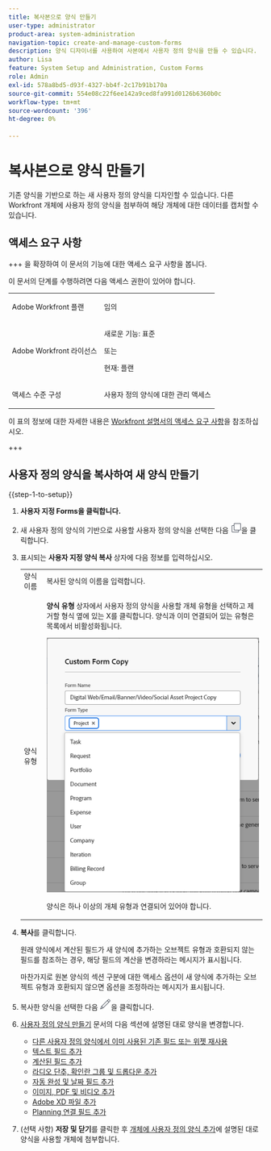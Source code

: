```yaml
---
title: 복사본으로 양식 만들기
user-type: administrator
product-area: system-administration
navigation-topic: create-and-manage-custom-forms
description: 양식 디자이너를 사용하여 사본에서 사용자 정의 양식을 만들 수 있습니다.
author: Lisa
feature: System Setup and Administration, Custom Forms
role: Admin
exl-id: 578a8bd5-d93f-4327-bb4f-2c17b91b170a
source-git-commit: 554e08c22f6ee142a9ced8fa991d0126b6360b0c
workflow-type: tm+mt
source-wordcount: '396'
ht-degree: 0%

---
```


# 복사본으로 양식 만들기

<!--add preview tags and see below in comment out-->

기존 양식을 기반으로 하는 새 사용자 정의 양식을 디자인할 수 있습니다. 다른 Workfront 개체에 사용자 정의 양식을 첨부하여 해당 개체에 대한 데이터를 캡처할 수 있습니다.

## 액세스 요구 사항

+++ 을 확장하여 이 문서의 기능에 대한 액세스 요구 사항을 봅니다.

이 문서의 단계를 수행하려면 다음 액세스 권한이 있어야 합니다.

<table style="table-layout:auto"> 
 <col> 
 <col> 
 <tbody> 
  <tr data-mc-conditions=""> 
   <td role="rowheader"> <p>Adobe Workfront 플랜</p> </td> 
   <td>임의</td> 
  </tr> 
  <tr> 
   <td role="rowheader">Adobe Workfront 라이선스</td> 
   <td>
   <p>새로운 기능: 표준</p>
   <p>또는</p>
   <p>현재: 플랜</p></td>
  </tr> 
  <tr data-mc-conditions=""> 
   <td role="rowheader">액세스 수준 구성</td> 
   <td> <p>사용자 정의 양식에 대한 관리 액세스</p> </td> 
  </tr>  
 </tbody> 
</table>

이 표의 정보에 대한 자세한 내용은 [Workfront 설명서의 액세스 요구 사항](/help/quicksilver/administration-and-setup/add-users/access-levels-and-object-permissions/access-level-requirements-in-documentation.md)을 참조하십시오.

+++

## 사용자 정의 양식을 복사하여 새 양식 만들기

{{step-1-to-setup}}

1. **사용자 지정 Forms을 클릭합니다.**
1. 새 사용자 정의 양식의 기반으로 사용할 사용자 정의 양식을 선택한 다음 ![복사 아이콘](assets/copy-icon.png)을 클릭합니다.
1. 표시되는 **사용자 지정 양식 복사** 상자에 다음 정보를 입력하십시오.

   <table style="table-layout:auto"> 
    <col> 
    <col> 
    <tbody> 
     <tr> 
      <td role="rowheader">양식 이름</td> 
      <td>복사된 양식의 이름을 입력합니다.</td> 
     </tr> 
     <tr> 
      <td role="rowheader"> <p role="rowheader">양식 유형 </p> </td> 
      <td> <p><b>양식 유형</b> 상자에서 사용자 정의 양식을 사용할 개체 유형을 선택하고 제거할 형식 옆에 있는 X를 클릭합니다. 양식과 이미 연결되어 있는 유형은 목록에서 비활성화됩니다.</p> 
      <p><img src="assets/copy-form-obj-types-040524.png"></p> 
      <p>양식은 하나 이상의 개체 유형과 연결되어 있어야 합니다.</p> 
      </td> 
     </tr> 
    </tbody> 
   </table>

1. **복사**&#x200B;를 클릭합니다.

   원래 양식에서 계산된 필드가 새 양식에 추가하는 오브젝트 유형과 호환되지 않는 필드를 참조하는 경우, 해당 필드의 계산을 변경하라는 메시지가 표시됩니다.

   마찬가지로 원본 양식의 섹션 구분에 대한 액세스 옵션이 새 양식에 추가하는 오브젝트 유형과 호환되지 않으면 옵션을 조정하라는 메시지가 표시됩니다.

1. 복사한 양식을 선택한 다음 ![편집 아이콘](assets/edit-icon.png)을 클릭합니다.
1. [사용자 정의 양식 만들기](/help/quicksilver/administration-and-setup/customize-workfront/create-manage-custom-forms/form-designer/design-a-form/design-a-form.md) 문서의 다음 섹션에 설명된 대로 양식을 변경합니다.

   * [다른 사용자 정의 양식에서 이미 사용된 기존 필드 또는 위젯 재사용](/help/quicksilver/administration-and-setup/customize-workfront/create-manage-custom-forms/form-designer/design-a-form/design-a-form.md#reuse-an-existing-field-or-widget-already-used-in-another-custom-form)
   * [텍스트 필드 추가](/help/quicksilver/administration-and-setup/customize-workfront/create-manage-custom-forms/form-designer/design-a-form/design-a-form.md#add-text-fields)
   * [계산된 필드 추가](/help/quicksilver/administration-and-setup/customize-workfront/create-manage-custom-forms/form-designer/design-a-form/design-a-form.md#add-calculated-fields)
   * [라디오 단추, 확인란 그룹 및 드롭다운 추가](/help/quicksilver/administration-and-setup/customize-workfront/create-manage-custom-forms/form-designer/design-a-form/design-a-form.md#add-radio-buttons-checkboxes-and-dropdowns)
   * [자동 완성 및 날짜 필드 추가](/help/quicksilver/administration-and-setup/customize-workfront/create-manage-custom-forms/form-designer/design-a-form/design-a-form.md#add-typeahead-and-date-fields)
   * [이미지, PDF 및 비디오 추가](/help/quicksilver/administration-and-setup/customize-workfront/create-manage-custom-forms/form-designer/design-a-form/design-a-form.md#add-images-pdfs-and-videos)
   * [Adobe XD 파일 추가](/help/quicksilver/administration-and-setup/customize-workfront/create-manage-custom-forms/form-designer/design-a-form/design-a-form.md#add-adobe-xd-files)
   * [Planning 연결 필드 추가](/help/quicksilver/administration-and-setup/customize-workfront/create-manage-custom-forms/form-designer/design-a-form/design-a-form.md#add-planning-connection-fields)

1. (선택 사항) **저장 및 닫기**&#x200B;를 클릭한 후 [개체에 사용자 정의 양식 추가](/help/quicksilver/workfront-basics/work-with-custom-forms/add-a-custom-form-to-an-object.md)에 설명된 대로 양식을 사용할 개체에 첨부합니다.
